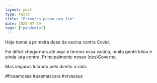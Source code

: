 ```yaml
---
layout: post
type: texto
title: "Primeiro passo pro fim"
date: 2021-07-29
tags: ["pandemia"]
---
```

Hoje tomei a primeira dose da vacina contra Covid.  

Foi difícil chegarmos até aqui e termos essa vacina, muita gente lutou e ainda luta contra. Principalmente nosso (des)Governo.  

Mas seguros lutando pelo direito a vida.

#ficaemcasa #usemascara #vivaosus